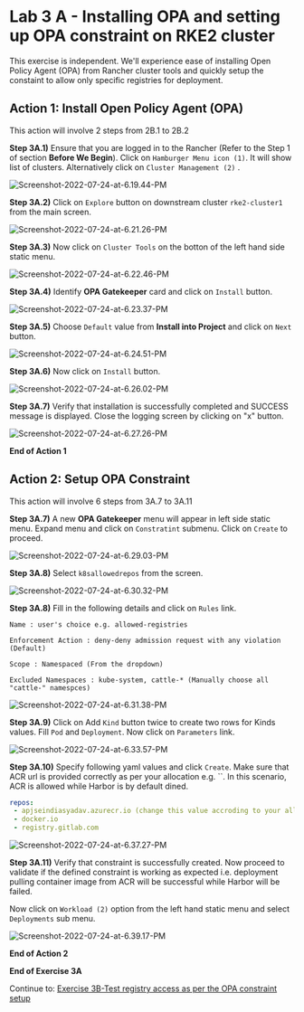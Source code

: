 # Lab 3 A - Installing OPA and setting up OPA constraint on RKE2 cluster

This exercise is independent. We'll experience ease of installing Open Policy Agent (OPA) from Rancher cluster tools and quickly setup the constaint to allow only specific registries for deployment. 

## Action 1: Install Open Policy Agent (OPA) 

This action will involve 2 steps from 2B.1 to 2B.2

**Step 3A.1)** Ensure that you are logged in to the Rancher (Refer to the Step 1 of section **Before We Begin**). Click on `Hamburger Menu icon (1)`. It will show list of clusters. Alternatively click on `Cluster Management (2)` .

![Screenshot-2022-07-24-at-6.19.44-PM](../images/Screenshot-2022-07-24-at-6.19.44-PM.png)

**Step 3A.2)** Click on `Explore` button on downstream cluster `rke2-cluster1` from the main screen.

![Screenshot-2022-07-24-at-6.21.26-PM](../images/Screenshot-2022-07-24-at-6.21.26-PM.png)

**Step 3A.3)** Now click on `Cluster Tools` on the botton of the left hand side static menu.  

![Screenshot-2022-07-24-at-6.22.46-PM](../images/Screenshot-2022-07-24-at-6.22.46-PM.png)



**Step 3A.4)** Identify **OPA Gatekeeper** card and click on `Install` button. 

![Screenshot-2022-07-24-at-6.23.37-PM](../images/Screenshot-2022-07-24-at-6.23.37-PM.png)



**Step 3A.5)** Choose `Default` value from **Install into Project** and click on `Next` button. 

![Screenshot-2022-07-24-at-6.24.51-PM](../images/Screenshot-2022-07-24-at-6.24.51-PM.png)



**Step 3A.6)** Now click on `Install` button. 

![Screenshot-2022-07-24-at-6.26.02-PM](../images/Screenshot-2022-07-24-at-6.26.02-PM.png)



**Step 3A.7)** Verify that installation is successfully completed and SUCCESS message is displayed. Close the logging screen by clicking on "x" button.  

![Screenshot-2022-07-24-at-6.27.26-PM](../images/Screenshot-2022-07-24-at-6.27.26-PM.png)



**End of Action 1**



## Action 2: Setup OPA Constraint

This action will involve 6 steps from 3A.7 to 3A.11

**Step 3A.7)** A new **OPA Gatekeeper** menu will appear in left side static menu. Expand menu and click on `Constratint` submenu. Click on `Create` to proceed. 

![Screenshot-2022-07-24-at-6.29.03-PM](../images/Screenshot-2022-07-24-at-6.29.03-PM.png)



**Step 3A.8)** Select `k8sallowedrepos` from the screen. 

![Screenshot-2022-07-24-at-6.30.32-PM](../images/Screenshot-2022-07-24-at-6.30.32-PM.png)



**Step 3A.8)** Fill in the following details and click on `Rules` link. 

`Name : user's choice e.g. allowed-registries`

`Enforcement Action : deny-deny admission request with any violation (Default)`

`Scope : Namespaced (From the dropdown)`

`Excluded Namespaces : kube-system, cattle-* (Manually choose all "cattle-" namespces)`

![Screenshot-2022-07-24-at-6.31.38-PM](../images/Screenshot-2022-07-24-at-6.31.38-PM.png)



**Step 3A.9)** Click on Add `Kind` button twice to create two rows for Kinds values. Fill `Pod` and `Deployment`. Now click on `Parameters` link.  

![Screenshot-2022-07-24-at-6.33.57-PM](../images/Screenshot-2022-07-24-at-6.33.57-PM.png)



**Step 3A.10)** Specify following yaml values and click `Create`. Make sure that ACR url is provided correctly as per your allocation e.g. ``. In this scenario, ACR is allowed while Harbor is by default dined. 

```yaml
repos:
 - apjseindiasyadav.azurecr.io (change this value accroding to your allocated Azure Registry Server Name e.g. attendeexx.azurecr.io)
 - docker.io
 - registry.gitlab.com
```

![Screenshot-2022-07-24-at-6.37.27-PM](../images/Screenshot-2022-07-24-at-6.37.27-PM.png)



**Step 3A.11)** Verify that constraint is successfully created. Now proceed to validate if the defined constraint is working as expected i.e. deployment pulling container image from ACR will be successful while Harbor will be failed. 

Now click on `Workload (2)` option from the left hand static menu and select `Deployments` sub menu. 

![Screenshot-2022-07-24-at-6.39.17-PM](../images/Screenshot-2022-07-24-at-6.39.17-PM.png)



**End of Action 2**

**End of Exercise 3A**

Continue to: [Exercise 3B-Test registry access as per the OPA constraint setup](https://github.com/dsohk/rancher-private-registry-workshop/blob/main/docs/Exercise-03B-TestOPAConstraint.md)



